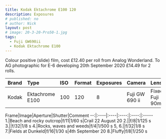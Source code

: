 ```yaml
---
title: Kodak Ektachrome E100 120
description: Exposures
# published: no
# author: Nick
layout: post
# image: 20-3-20-Pro50-1.jpg
tags:
  - Fuji GW690ii
  - Kodak Ektachrome E100
---
```

Colour positive (slide) film, cost £12.40 per roll from Analog Wonderland. To AG photographic for E-6 developing 20th September 2020 £14.49 for 2 rolls.

Brand|Type|ISO|Format|Exposures|Camera|Lens
:----|:---|:--|:-----|:--------|:-----|:----
Kodak|Ektachrome E100|100|120|8|Fuji GW 690 ii|Fixed Fuji 90mm

Frame|Image|Aperture|Shutter|Comment
--:|:----|:----|:----:|:----:|:-----
1.|Beach and rocky outcrop|f/11|1/60 s|Crail 22 August 20
2.||f/8|1/125 s
3.||f/32|1/8 s
4.|Rocks, waves and weeds|f/4|1/500 s
5, 6.||f/32|1/8 s
7.|Fields at Dunkeld|f/16|1/30 s|4th September 20
8.|Fluffy|f/8|1/250 s
